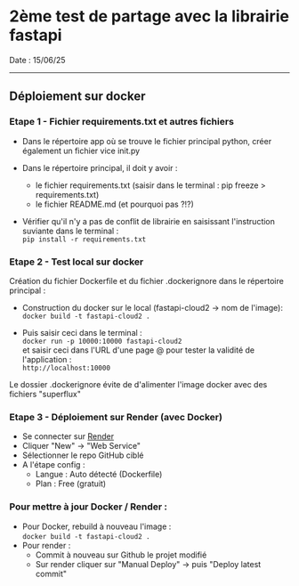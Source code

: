 # 2ème test de partage avec la librairie fastapi

Date : 15/06/25

---

## Déploiement sur docker

### Etape 1 - Fichier requirements.txt et autres fichiers

- Dans le répertoire app où se trouve le fichier principal python, créer également un fichier vice init.py
- Dans le répertoire principal, il doit y avoir :

  - le fichier requirements.txt (saisir dans le terminal : pip freeze > requirements.txt)
  - le fichier README.md (et pourquoi pas ?!?)

- Vérifier qu'il n'y a pas de conflit de librairie en saisissant l'instruction suviante dans le terminal : <br>
  `pip install -r requirements.txt`

### Etape 2 - Test local sur docker

Création du fichier Dockerfile et du fichier .dockerignore dans le répertoire principal :

- Construction du docker sur le local (fastapi-cloud2 -> nom de l'image): <br>
  `docker build -t fastapi-cloud2 .`

- Puis saisir ceci dans le terminal : <br>
  `docker run -p 10000:10000 fastapi-cloud2` <br>
  et saisir ceci dans l'URL d'une page @ pour tester la validité de l'application : <br>
  `http://localhost:10000`

Le dossier .dockerignore évite de d'alimenter l'image docker avec des fichiers "superflux"

### Etape 3 - Déploiement sur Render (avec Docker)

- Se connecter sur [Render](https://render.com/)
- Cliquer "New" → "Web Service"
- Sélectionner le repo GitHub ciblé
- A l'étape config :
  - Langue : Auto détecté (Dockerfile)
  - Plan : Free (gratuit)

### Pour mettre à jour Docker / Render :

- Pour Docker, rebuild à nouveau l'image : <br>
  `docker build -t fastapi-cloud2 .`
- Pour render :
  - Commit à nouveau sur Github le projet modifié
  - Sur render cliquer sur "Manual Deploy" → puis "Deploy latest commit"
